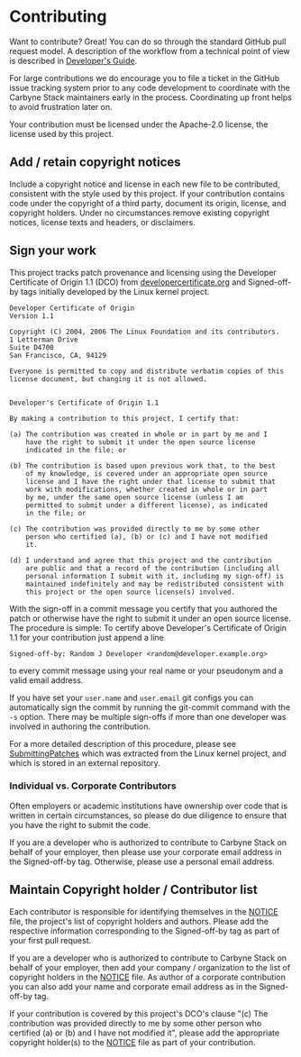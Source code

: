 # Contributing

Want to contribute? Great! You can do so through the standard GitHub pull
request model. A description of the workflow from a technical point of view is
described in [Developer's Guide](DEVELOPING.md).

For large contributions we do encourage you to file a ticket in the GitHub issue
tracking system prior to any code development to coordinate with the Carbyne
Stack maintainers early in the process. Coordinating up front helps to avoid
frustration later on.

Your contribution must be licensed under the Apache-2.0 license, the license
used by this project.

## Add / retain copyright notices

Include a copyright notice and license in each new file to be contributed,
consistent with the style used by this project. If your contribution contains
code under the copyright of a third party, document its origin, license, and
copyright holders. Under no circumstances remove existing copyright notices,
license texts and headers, or disclaimers.

## Sign your work

This project tracks patch provenance and licensing using the Developer
Certificate of Origin 1.1 (DCO) from [developercertificate.org][dco] and
Signed-off-by tags initially developed by the Linux kernel project.

```text
Developer Certificate of Origin
Version 1.1

Copyright (C) 2004, 2006 The Linux Foundation and its contributors.
1 Letterman Drive
Suite D4700
San Francisco, CA, 94129

Everyone is permitted to copy and distribute verbatim copies of this
license document, but changing it is not allowed.


Developer's Certificate of Origin 1.1

By making a contribution to this project, I certify that:

(a) The contribution was created in whole or in part by me and I
    have the right to submit it under the open source license
    indicated in the file; or

(b) The contribution is based upon previous work that, to the best
    of my knowledge, is covered under an appropriate open source
    license and I have the right under that license to submit that
    work with modifications, whether created in whole or in part
    by me, under the same open source license (unless I am
    permitted to submit under a different license), as indicated
    in the file; or

(c) The contribution was provided directly to me by some other
    person who certified (a), (b) or (c) and I have not modified
    it.

(d) I understand and agree that this project and the contribution
    are public and that a record of the contribution (including all
    personal information I submit with it, including my sign-off) is
    maintained indefinitely and may be redistributed consistent with
    this project or the open source license(s) involved.
```

With the sign-off in a commit message you certify that you authored the patch or
otherwise have the right to submit it under an open source license. The
procedure is simple: To certify above Developer's Certificate of Origin 1.1 for
your contribution just append a line

```text
Signed-off-by: Random J Developer <random@developer.example.org>
```

to every commit message using your real name or your pseudonym and a valid email
address.

If you have set your `user.name` and `user.email` git configs you can
automatically sign the commit by running the git-commit command with the `-s`
option. There may be multiple sign-offs if more than one developer was involved
in authoring the contribution.

For a more detailed description of this procedure, please see
[SubmittingPatches] which was extracted from the Linux kernel project, and which
is stored in an external repository.

### Individual vs. Corporate Contributors

Often employers or academic institutions have ownership over code that is
written in certain circumstances, so please do due diligence to ensure that you
have the right to submit the code.

If you are a developer who is authorized to contribute to Carbyne Stack on
behalf of your employer, then please use your corporate email address in the
Signed-off-by tag. Otherwise, please use a personal email address.

## Maintain Copyright holder / Contributor list

Each contributor is responsible for identifying themselves in the
[NOTICE](NOTICE.md) file, the project's list of copyright holders and authors.
Please add the respective information corresponding to the Signed-off-by tag as
part of your first pull request.

If you are a developer who is authorized to contribute to Carbyne Stack on
behalf of your employer, then add your company / organization to the list of
copyright holders in the [NOTICE](NOTICE.md) file. As author of a corporate
contribution you can also add your name and corporate email address as in the
Signed-off-by tag.

If your contribution is covered by this project's DCO's clause "(c) The
contribution was provided directly to me by some other person who certified (a)
or (b) and I have not modified it", please add the appropriate copyright
holder(s) to the [NOTICE](NOTICE.md) file as part of your contribution.

[dco]: https://developercertificate.org/
[submittingpatches]: https://github.com/wking/signed-off-by/blob/7d71be37194df05c349157a2161c7534feaf86a4/Documentation/SubmittingPatches
